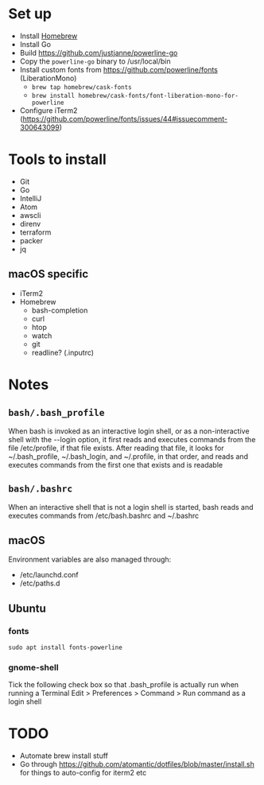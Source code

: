 # Set up
* Install [Homebrew](https://brew.sh/)
* Install Go
* Build https://github.com/justjanne/powerline-go
* Copy the `powerline-go` binary to /usr/local/bin
* Install custom fonts from https://github.com/powerline/fonts (LiberationMono)
  * `brew tap homebrew/cask-fonts`
  * `brew install homebrew/cask-fonts/font-liberation-mono-for-powerline`
* Configure iTerm2 (https://github.com/powerline/fonts/issues/44#issuecomment-300643099)

# Tools to install
* Git
* Go
* IntelliJ
* Atom
* awscli
* direnv
* terraform
* packer
* jq

## macOS specific
* iTerm2
* Homebrew
  * bash-completion
  * curl
  * htop
  * watch
  * git
  * readline? (.inputrc)

# Notes

## `bash/.bash_profile`
When bash is invoked as an interactive login shell, or as a non-interactive shell with the --login option,
it first reads and executes commands from the file /etc/profile, if that file exists.
After reading that file, it looks for ~/.bash_profile, ~/.bash_login, and ~/.profile, in that order,
and reads and executes commands from the first one that exists and is readable

## `bash/.bashrc`
When an interactive shell that is not a login shell is started, bash reads and executes commands from /etc/bash.bashrc and ~/.bashrc

## macOS
Environment variables are also managed through:
* /etc/launchd.conf
* /etc/paths.d

## Ubuntu
### fonts
`sudo apt install fonts-powerline`
### gnome-shell
Tick the following check box so that .bash_profile is actually run when running a Terminal
Edit > Preferences > Command > Run command as a login shell

# TODO
* Automate brew install stuff
* Go through https://github.com/atomantic/dotfiles/blob/master/install.sh for things to auto-config for iterm2 etc
